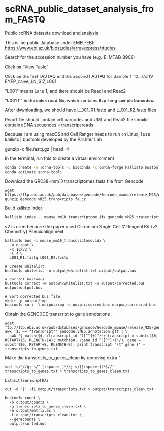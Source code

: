 # scRNA_public_dataset_analysis_from_FASTQ
Public scRNA datasets download and analysis

This is the public database under EMBL-EBI: https://www.ebi.ac.uk/biostudies/arrayexpress/studies

Search for the accession number you have (e.g., E-MTAB-8906)

Click on “View Table”

Click on the first FASTAQ and the second FASTAQ for Sample 1: 13__Ccl19-EYFP_naive_LN_S17_L001

"L001" means Lane 1, and there should be Read1 and Read2

"L001 I1" is the index read file, which contains 8bp-long sample barcodes.

After downloading, we should have L_001_R1.fastq and L_001_R2.fastq files

Read1 file should contain cell barcodes and UMI, and Read2 file should contain cDNA sequences = transcript reads

Because I am using macOS and Cell Ranger needs to run on Linux, I use kallisto | bustools developed by the Pachter Lab 

gunzip -c file.fastq.gz | head -4

In the terminal, run this to create a virtual environment

``` bash
conda create -n scrna-tools -c bioconda -c conda-forge kallisto bustools
conda activate scrna-tools
```

Download the GRC38=mm10 transcriptomes fasta file from Gencode
```
wget https://ftp.ebi.ac.uk/pub/databases/gencode/Gencode_mouse/release_M25/gencode.vM25.transcripts.fa.gz
gunzip gencode.vM25.transcripts.fa.gz
```

Build kallisto index
```bash
kallisto index -i mouse_mm10_transcriptome.idx gencode.vM25.transcripts.fa

```

v2 is used because the paper used Chromium Single Cell 3’ Reagent Kit (v2  Chemistry)
Pseudoalignment
```
kallisto bus -i mouse_mm10_transcriptome.idx \
  -o output \
  -x 10xv2 \
  -t 4 \
  L001_R1.fastq L001_R2.fastq
```

```
# Create whitelist
bustools whitelist -o output/whitelist.txt output/output.bus

# Correct barcodes
bustools correct -w output/whitelist.txt -o output/corrected.bus output/output.bus

# Sort corrected bus file
mkdir -p output/tmp
bustools sort -T output/tmp -o output/sorted.bus output/corrected.bus
```

Obtain the GENCODE transcript to gene annotations
```
wget ftp://ftp.ebi.ac.uk/pub/databases/gencode/Gencode_mouse/release_M25/gencode.vM25.annotation.gtf.gz
awk '$3 == "transcript"' gencode.vM25.annotation.gtf | \
  awk '{ match($0, /transcript_id "([^"]+)"/); transcript = substr($0, RSTART+13, RLENGTH-14); match($0, /gene_id "([^"]+)"/); gene = substr($0, RSTART+8, RLENGTH-9); print transcript "\t" gene }' > transcripts_to_genes.txt
```

Make the transcripts_to_genes_clean by removing extra "
```
sed 's/"//g; s/^[[:space:]]*//; s/[[:space:]]*$//' transcripts_to_genes.txt > transcripts_to_genes_clean.txt
```

Extract Transcript IDs 
```
cut -d '|' -f1 output/transcripts.txt > output/transcripts_clean.txt
```

```
bustools count \
  -o output/counts \
  -g transcripts_to_genes_clean.txt \
  -e output/matrix.ec \
  -t output/transcripts_clean.txt \
  --genecounts \
  output/sorted.bus
```



